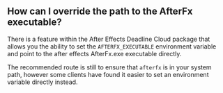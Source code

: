 ## How can I override the path to the AfterFx executable?

There is a feature within the After Effects Deadline Cloud package that allows you the ability to
set the `AFTERFX_EXECUTABLE` environment variable and point to the after effects
AfterFx.exe executable directly.

The recommended route is still to ensure that `afterfx` is in your system path, however some clients
have found it easier to set an environment variable directly instead.

